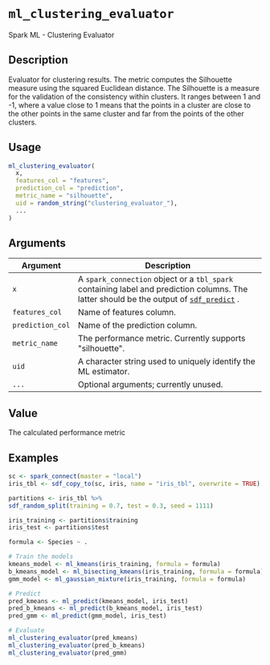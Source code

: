 # `ml_clustering_evaluator`

Spark ML - Clustering Evaluator


## Description

Evaluator for clustering results. The metric computes the Silhouette measure using the squared
 Euclidean distance. The Silhouette is a measure for the validation of the consistency
 within clusters. It ranges between 1 and -1, where a value close to 1 means that the
 points in a cluster are close to the other points in the same cluster and far from the
 points of the other clusters.


## Usage

```r
ml_clustering_evaluator(
  x,
  features_col = "features",
  prediction_col = "prediction",
  metric_name = "silhouette",
  uid = random_string("clustering_evaluator_"),
  ...
)
```


## Arguments

Argument      |Description
------------- |----------------
`x`     |     A `spark_connection` object or a `tbl_spark` containing label and prediction columns. The latter should be the output of [`sdf_predict`](#sdfpredict) .
`features_col`     |     Name of features column.
`prediction_col`     |     Name of the prediction column.
`metric_name`     |     The performance metric. Currently supports "silhouette".
`uid`     |     A character string used to uniquely identify the ML estimator.
`...`     |     Optional arguments; currently unused.


## Value

The calculated performance metric


## Examples

```r
sc <- spark_connect(master = "local")
iris_tbl <- sdf_copy_to(sc, iris, name = "iris_tbl", overwrite = TRUE)

partitions <- iris_tbl %>%
sdf_random_split(training = 0.7, test = 0.3, seed = 1111)

iris_training <- partitions$training
iris_test <- partitions$test

formula <- Species ~ .

# Train the models
kmeans_model <- ml_kmeans(iris_training, formula = formula)
b_kmeans_model <- ml_bisecting_kmeans(iris_training, formula = formula)
gmm_model <- ml_gaussian_mixture(iris_training, formula = formula)

# Predict
pred_kmeans <- ml_predict(kmeans_model, iris_test)
pred_b_kmeans <- ml_predict(b_kmeans_model, iris_test)
pred_gmm <- ml_predict(gmm_model, iris_test)

# Evaluate
ml_clustering_evaluator(pred_kmeans)
ml_clustering_evaluator(pred_b_kmeans)
ml_clustering_evaluator(pred_gmm)
```



